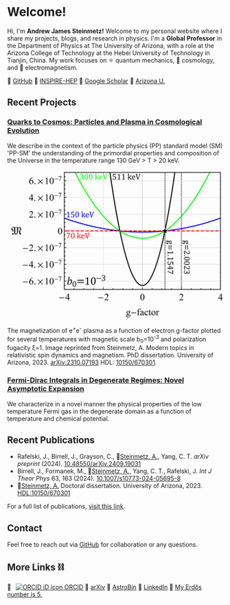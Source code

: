 # Welcome!

Hi, I'm **Andrew James Steinmetz!** Welcome to my personal website where I share my projects, blogs, and research in physics. I'm a **Global Professor** in the Department of Physics at The University of Arizona, with a role at the Arizona College of Technology at the Hebei University of Technology in Tianjin, China. My work focuses on ⚛ quantum mechanics, 🌌 cosmology, and 🧲 electromagnetism.

🔗 [GitHub](https://github.com/ajsteinmetz) 🔗 [INSPIRE-HEP](https://inspirehep.net/authors/1796313) 🔗 [Google Scholar](https://scholar.google.com/citations?user=fJBK1GIAAAAJ) 🔗 [Arizona U.](https://w3.physics.arizona.edu/person/andrew-steinmetz)

## Recent Projects

### [Quarks to Cosmos: Particles and Plasma in Cosmological Evolution](https://github.com/ajsteinmetz/thesis-collab-project)

We describe in the context of the particle physics (PP) standard model (SM) 'PP-SM' the understanding of the primordial properties and composition of the Universe in the temperature range 130 GeV > T > 20 keV.

![The magnetization of electron-positron plasma as a function of electron g-factor.](https://raw.githubusercontent.com/ajsteinmetz/thesis-collab-project/refs/heads/main/art/gfac.png)

The magnetization of e<sup>+</sup>e<sup>-</sup> plasma as a function of electron g-factor plotted for several temperatures with magnetic scale b<sub>0</sub>=10<sup>-3</sup> and polarization fugacity ξ=1. Image reprinted from Steinmetz, A. Modern topics in relativistic spin dynamics and magnetism. PhD dissertation. University of Arizona, 2023. [arXiv:2310.07193](https://arxiv.org/abs/2310.07193) HDL: [10150/670301](http://hdl.handle.net/10150/670301).

### [Fermi-Dirac Integrals in Degenerate Regimes: Novel Asymptotic Expansion](https://github.com/ajsteinmetz/fermi-distribution)

We characterize in a novel manner the physical properties of the low temperature Fermi gas in the degenerate domain as a function of temperature and chemical potential.

## Recent Publications

* Rafelski, J., Birrell, J., Grayson, C., 🌟[Steinmetz, A.](https://github.com/ajsteinmetz/thesis-collab-project), Yang, C. T. _arXiv preprint_ (2024). [10.48550/arXiv.2409.19031](https://doi.org/10.48550/arXiv.2409.19031)
* Birrell, J., Formanek, M., 🌟[Steinmetz, A.](https://github.com/ajsteinmetz/fermi-distribution), Yang, C. T., Rafelski, J. _Int J Theor Phys_ 63, 163 (2024). [10.1007/s10773-024-05695-8](https://doi.org/10.1007/s10773-024-05695-8)
* 🌟[Steinmetz, A.](https://github.com/ajsteinmetz/thesis-ajsteinmetz) Doctoral dissertation. University of Arizona, 2023. [HDL:10150/670301](http://hdl.handle.net/10150/670301)

For a full list of publications, [visit this link](https://ajsteinmetz.github.io/publications.html).

## Contact

Feel free to reach out via [GitHub](https://github.com/ajsteinmetz) for collaboration or any questions.

## More Links ⛓

🔗 <a
  id="cy-effective-orcid-url"
  class="underline"
  href="https://orcid.org/0000-0001-5474-2649"
  target="orcid.widget"
  rel="me noopener noreferrer"
  style="vertical-align: top">
  <img
    src="https://orcid.org/sites/default/files/images/orcid_16x16.png"
    style="width: 1em; margin-inline-start: 0.5em"
    alt="ORCID iD icon"/> ORCID</a> 🔗 [arXiv](https://arxiv.org/a/steinmetz_a_1.html) 🔗 [AstroBin](https://www.astrobin.com/users/djinn/) 🔗 [LinkedIn](https://www.linkedin.com/in/ajsteinmetz/) 🔗 [My Erdős number is 5.](https://mathscinet.ams.org/mathscinet/freetools/collab-dist?source=1443426&target=189017)
